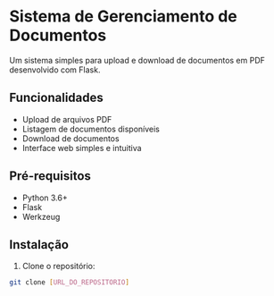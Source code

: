 # Sistema de Gerenciamento de Documentos

Um sistema simples para upload e download de documentos em PDF desenvolvido com Flask.

## Funcionalidades

- Upload de arquivos PDF
- Listagem de documentos disponíveis
- Download de documentos
- Interface web simples e intuitiva

## Pré-requisitos

- Python 3.6+
- Flask
- Werkzeug

## Instalação

1. Clone o repositório:
```bash
git clone [URL_DO_REPOSITORIO]
